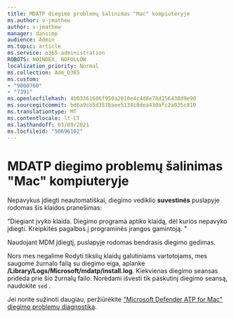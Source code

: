 ```yaml
---
title: MDATP diegimo problemų šalinimas "Mac" kompiuteryje
ms.author: v-jmathew
author: v-jmathew
manager: dansimp
audience: Admin
ms.topic: article
ms.service: o365-administration
ROBOTS: NOINDEX, NOFOLLOW
localization_priority: Normal
ms.collection: Adm_O365
ms.custom:
- "9000760"
- "7391"
ms.openlocfilehash: 4b03361666f950a2010e4c4d8e78d156438d9e90
ms.sourcegitcommit: bd6a9cb5d357baee5134c0dea430afc2a035c810
ms.translationtype: MT
ms.contentlocale: lt-LT
ms.lasthandoff: 03/09/2021
ms.locfileid: "50696102"
---
```

# <a name="troubleshoot-mdatp-installation-problems-on-a-mac"></a>MDATP diegimo problemų šalinimas "Mac" kompiuteryje

Nepavykus įdiegti neautomatiškai, diegimo vediklio **suvestinės** puslapyje rodomas šis klaidos pranešimas:

"Diegiant įvyko klaida. Diegimo programa aptiko klaidą, dėl kurios nepavyko įdiegti. Kreipkitės pagalbos į programinės įrangos gamintoją. "

Naudojant MDM įdiegtį, puslapyje rodomas bendrasis diegimo gedimas.

Nors mes negalime Rodyti tikslių klaidų galutiniams vartotojams, mes saugome žurnalo failą su diegimo eiga, aplanke **/Library/Logs/Microsoft/mdatp/install.log**. Kiekvienas diegimo seansas prideda prie šio žurnalų failo. Norėdami išvesti tik paskutinį diegimo seansą, naudokite `sed` .

Jei norite sužinoti daugiau, peržiūrėkite ["Microsoft Defender ATP for Mac" diegimo problemų diagnostiką](https://go.microsoft.com/fwlink/?linkid=2144615).
